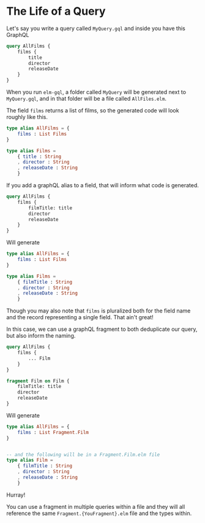# The Life of a Query

Let's say you write a query called `MyQuery.gql` and inside you have this GraphQL

```GraphQL
query AllFilms {
    films {
        title
        director
        releaseDate
    }
}
```

When you run `elm-gql`, a folder called `MyQuery` will be generated next to `MyQuery.gql`, and in that folder will be a file called `AllFiles.elm`.

The field `films` returns a list of films, so the generated code will look roughly like this.

```elm
type alias AllFilms = {
    films : List Films
}

type alias Films =
    { title : String
    , director : String
    , releaseDate : String
    }
```

If you add a graphQL alias to a field, that will inform what code is generated.

```GraphQL
query AllFilms {
    films {
        filmTitle: title
        director
        releaseDate
    }
}
```

Will generate

```elm
type alias AllFilms = {
    films : List Films
}

type alias Films =
    { filmTitle : String
    , director : String
    , releaseDate : String
    }
```

Though you may also note that `films` is pluralized both for the field name and the record representing a single field. That ain't great!

In this case, we can use a graphQL fragment to both deduplicate our query, but also inform the naming.

```graphQL
query AllFilms {
    films {
        ... Film
    }
}

fragment Film on Film {
    filmTitle: title
    director
    releaseDate
}
```

Will generate

```elm
type alias AllFilms = {
    films : List Fragment.Film
}


-- and the following will be in a Fragment.Film.elm file
type alias Film =
    { filmTitle : String
    , director : String
    , releaseDate : String
    }
```

Hurray!

You can use a fragment in multiple queries within a file and they will all reference the same `Fragment.{YouFragment}.elm` file and the types within.
